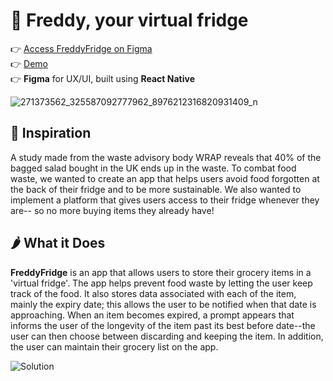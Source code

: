 # :bento: Freddy, your virtual fridge
:point_right: [Access FreddyFridge on Figma](https://www.figma.com/proto/6cPSsspjwpO0RHh7LaYvDp/McWiCS-Hackathon-%3A-Virtual-Fridge-Project?node-id=2%3A3&scaling=scale-down&page-id=0%3A1&starting-point-node-id=2%3A3) </br>
:point_right: [Demo](https://expo.dev/@erictocode/FreddyFridge) </br>
:point_right: **Figma** for UX/UI, built using **React Native** </br>

![271373562_325587092777962_8976212316820931409_n](https://user-images.githubusercontent.com/72232677/149671790-89ec74c1-691e-4c97-8189-f0dcbebd31d1.jpg)

## :avocado: Inspiration

A study made from the waste advisory body WRAP reveals that 40% of the bagged salad bought in the UK ends up in the waste. To combat food waste, we wanted to create an app that helps users avoid food forgotten at the back of their fridge and to be more sustainable. We also wanted to implement a platform that gives users access to their fridge whenever they are-- so no more buying items they already have!

## :hot_pepper: What it Does

**FreddyFridge** is an app that allows users to store their grocery items in a 'virtual fridge'. The app helps prevent food waste by letting the user keep track of the food. It also stores data associated with each of the item, mainly the expiry date; this allows the user to be notified when that date is approaching. When an item becomes expired, a prompt appears that informs the user of the longevity of the item past its best before date--the user can then choose between discarding and keeping the item. In addition, the user can maintain their grocery list on the app.

![Solution](https://user-images.githubusercontent.com/72232677/149671933-2b086b5d-3fcd-4fae-bcde-a7ea8bd006f3.png)
